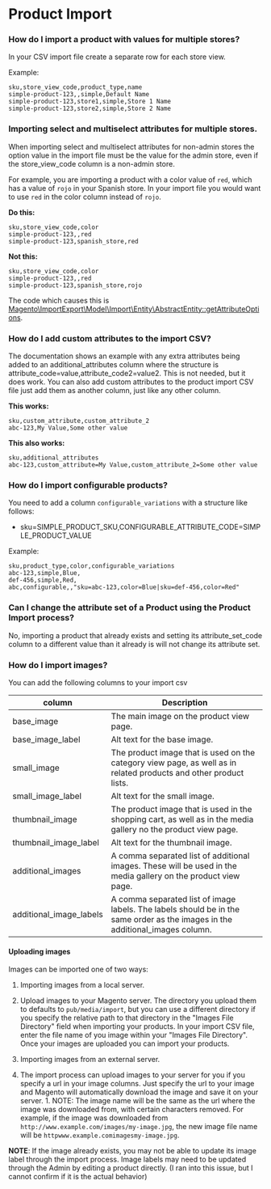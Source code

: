 # Product Import

### How do I import a product with values for multiple stores?

In your CSV import file create a separate row for each store view.

Example:
```
sku,store_view_code,product_type,name
simple-product-123,,simple,Default Name
simple-product-123,store1,simple,Store 1 Name
simple-product-123,store2,simple,Store 2 Name
```

### Importing select and multiselect attributes for multiple stores.

When importing select and multiselect attributes for non-admin stores the option value in the import file must be the value for the admin store, even if the store_view_code column is a non-admin store.

For example, you are importing a product with a color value of `red`, which has a value of `rojo` in your Spanish store. In your import file you would want to use `red` in the color column instead of `rojo`.

**Do this:**
```
sku,store_view_code,color
simple-product-123,,red
simple-product-123,spanish_store,red
```

**Not this:**
```
sku,store_view_code,color
simple-product-123,,red
simple-product-123,spanish_store,rojo
```

The code which causes this is [Magento\ImportExport\Model\Import\Entity\AbstractEntity::getAttributeOptions](https://github.com/magento/magento2/blob/develop/app/code/Magento/ImportExport/Model/Import/Entity/AbstractEntity.php#L488-L489).


### How do I add custom attributes to the import CSV?

The documentation shows an example with any extra attributes being added to an additional_attributes column where the structure is attribute_code=value,attribute_code2=value2. This is not needed, but it does work. You can also add custom attributes to the product import CSV file just add them as another column, just like any other column.

**This works:**
```
sku,custom_attribute,custom_attribute_2
abc-123,My Value,Some other value
```

**This also works:**
```
sku,additional_attributes
abc-123,custom_attribute=My Value,custom_attribute_2=Some other value
```

### How do I import configurable products?

You need to add a column `configurable_variations` with a structure like follows:
* sku=SIMPLE_PRODUCT_SKU,CONFIGURABLE_ATTRIBUTE_CODE=SIMPLE_PRODUCT_VALUE

Example:
```
sku,product_type,color,configurable_variations
abc-123,simple,Blue,
def-456,simple,Red,
abc,configurable,,"sku=abc-123,color=Blue|sku=def-456,color=Red"
```

### Can I change the attribute set of a Product using the Product Import process?

No, importing a product that already exists and setting its attribute_set_code column to a different value than it already is will not change its attribute set.

### How do I import images?

You can add the following columns to your import csv

|column|Description|
|---|---|
|base_image|The main image on the product view page.|
|base_image_label|Alt text for the base image.|
|small_image|The product image that is used on the category view page, as well as in related products and other product lists.|
|small_image_label|Alt text for the small image.|
|thumbnail_image|The product image that is used in the shopping cart, as well as in the media gallery no the product view page.|
|thumbnail_image_label|Alt text for the thumbnail image.|
|additional_images|A comma separated list of additional images. These will be used in the media gallery on the product view page.|
|additional_image_labels|A comma separated list of image labels. The labels should be in the same order as the images in the additional_images column.|

#### Uploading images

Images can be imported one of two ways:

1. Importing images from a local server.
  1. Upload images to your Magento server. The directory you upload them to defaults to `pub/media/import`, but you can use a different directory if you specify the relative path to that directory in the "Images File Directory" field when importing your products. In your import CSV file, enter the file name of you image within your "Images File Directory". Once your images are uploaded you can import your products.

1. Importing images from an external server.
  1. The import process can upload images to your server for you if you specify a url in your image columns. Just specify the url to your image and Magento will automatically download the image and save it on your server.
    1. NOTE: The image name will be the same as the url where the image was downloaded from, with certain characters removed. For example, if the image was downloaded from `http://www.example.com/images/my-image.jpg`, the new image file name will be `httpwww.example.comimagesmy-image.jpg`.

**NOTE**: If the image already exists, you may not be able to update its image label through the import process. Image labels may need to be updated through the Admin by editing a product directly. (I ran into this issue, but I cannot confirm if it is the actual behavior)
